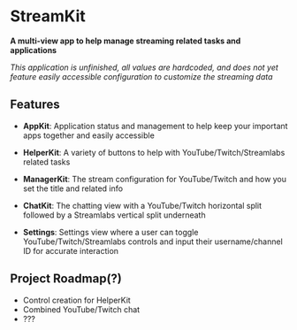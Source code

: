 # StreamKit

**A multi-view app to help manage streaming related tasks and applications**

*This application is unfinished, all values are hardcoded, and does not yet feature easily accessible configuration to customize the streaming data*

## Features

- **AppKit**: Application status and management to help keep your important apps together and easily accessible
- **HelperKit**: A variety of buttons to help with YouTube/Twitch/Streamlabs related tasks
- **ManagerKit**: The stream configuration for YouTube/Twitch and how you set the title and related info
- **ChatKit**: The chatting view with a YouTube/Twitch horizontal split followed by a Streamlabs vertical split underneath

- **Settings**: Settings view where a user can toggle YouTube/Twitch/Streamlabs controls and input their username/channel ID for accurate interaction

## Project Roadmap(?)

- Control creation for HelperKit
- Combined YouTube/Twitch chat
- ???
